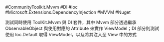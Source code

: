 #CommunityToolkit.Mvvm #DI #Ioc #Microsoft.Extensions.DependencyInjection #MVVM #Nuget

測試同時使用 ToolKit.Mvvm 與 DI 套件，其中 Mvvm 部分透過繼承 ObservableObject 與使用對應的 Attribute 來實作 ViewModel；DI 部分則測試使用 Ioc.Default 取得 ViewModel，以及將其注入至 View 中的方式